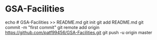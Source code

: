 # GSA-Facilities
echo # GSA-Facilities >> README.md
git init
git add README.md
git commit -m "first commit"
git remote add origin https://github.com/patf99456/GSA-Facilities.git
git push -u origin master
